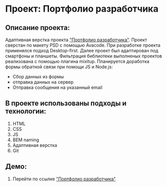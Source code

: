 # Проект: Портфолио разработчика
## Описание проекта:
Адаптивная верстка проекта ["Портфолио разработчика"](https://msilkov.github.io/project-portfolio-v2/). 
Проект сверстан по макету PSD с помощью Avacode. При разработке проекта применялся подход Desktop-first. Далее проект был адаптирован под смартфоны и планшеты. Фильтрация библиотеки выполненых проектов реализована с помощью плагина mixitup.
Планируется доработка формы обратной связи при помощи JS и Node.js: 
* Сбор данных из формы
* отправка данных на сервер
* Отправка сообщения на указанный email 
 

## В проекте использованы подходы и технологии:
1. HTML
2. CSS
3. JS
4. BEM naming
5. Адаптивная верстка
6. Git 

## Демо:
1. Перейти по ссылке ["Портфолио разработчика"](https://msilkov.github.io/project-portfolio-v2/)
